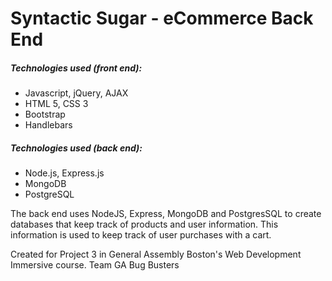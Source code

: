 # Syntactic Sugar - eCommerce Back End


##### Technologies used (front end):
- Javascript, jQuery, AJAX
- HTML 5, CSS 3
- Bootstrap
- Handlebars

##### Technologies used (back end):
- Node.js, Express.js
- MongoDB
- PostgreSQL

The back end uses NodeJS, Express, MongoDB and PostgresSQL to create databases that keep track of products and user information. This information is used to keep track of user purchases with a cart.



Created for Project 3 in General Assembly Boston's Web Development Immersive course.
Team GA Bug Busters
